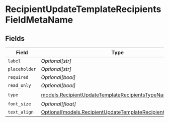 # RecipientUpdateTemplateRecipientsFieldMetaName


## Fields

| Field                                                                                                                    | Type                                                                                                                     | Required                                                                                                                 | Description                                                                                                              |
| ------------------------------------------------------------------------------------------------------------------------ | ------------------------------------------------------------------------------------------------------------------------ | ------------------------------------------------------------------------------------------------------------------------ | ------------------------------------------------------------------------------------------------------------------------ |
| `label`                                                                                                                  | *Optional[str]*                                                                                                          | :heavy_minus_sign:                                                                                                       | N/A                                                                                                                      |
| `placeholder`                                                                                                            | *Optional[str]*                                                                                                          | :heavy_minus_sign:                                                                                                       | N/A                                                                                                                      |
| `required`                                                                                                               | *Optional[bool]*                                                                                                         | :heavy_minus_sign:                                                                                                       | N/A                                                                                                                      |
| `read_only`                                                                                                              | *Optional[bool]*                                                                                                         | :heavy_minus_sign:                                                                                                       | N/A                                                                                                                      |
| `type`                                                                                                                   | [models.RecipientUpdateTemplateRecipientsTypeName](../models/recipientupdatetemplaterecipientstypename.md)               | :heavy_check_mark:                                                                                                       | N/A                                                                                                                      |
| `font_size`                                                                                                              | *Optional[float]*                                                                                                        | :heavy_minus_sign:                                                                                                       | N/A                                                                                                                      |
| `text_align`                                                                                                             | [Optional[models.RecipientUpdateTemplateRecipientsTextAlign2]](../models/recipientupdatetemplaterecipientstextalign2.md) | :heavy_minus_sign:                                                                                                       | N/A                                                                                                                      |